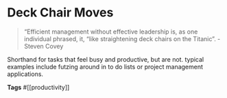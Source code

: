 # Deck Chair Moves 

> “Efficient management without effective leadership is, as one individual phrased, it, “like straightening deck chairs on the Titanic”. - Steven Covey

Shorthand for tasks that feel busy and productive, but are not. typical examples include futzing around in to do lists or project management applications.

**Tags** #[[productivity]]